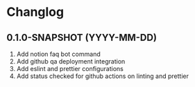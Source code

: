 # Changlog

## 0.1.0-SNAPSHOT (YYYY-MM-DD)

1. Add notion faq bot command
2. Add github qa deployment integration
4. Add eslint and prettier configurations
3. Add status checked for github actions on linting and prettier
